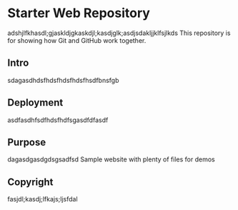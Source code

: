 # Starter Web Repository
adshjlfkhasdl;gjaskldjgkaskdjl;kasdjglk;asdjsdakljjklfsjlkds
This repository is for showing how Git and GitHub work together.

## Intro
sdagasdhdsfhdsfhdsfhdsfhsdfbnsfgb

## Deployment
asdfasdhfsdfhdsfhdfsgasdfdfasdf
## Purpose
dagasdgasdgdsgsadfsd
Sample website with plenty of files for demos

## Copyright
fasjdl;kasdj;lfkajs;ljsfdal
